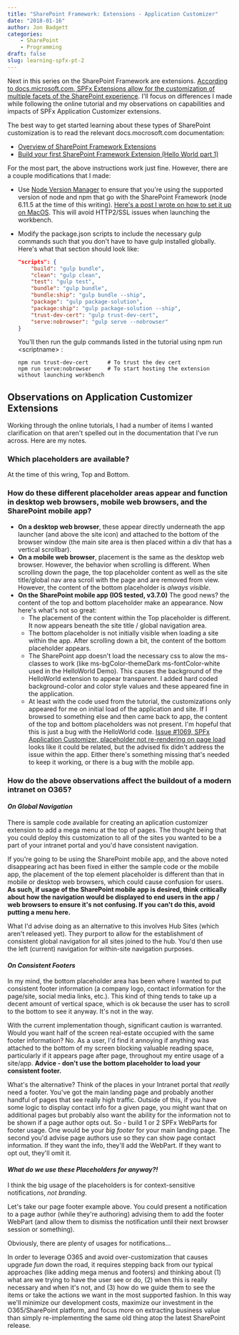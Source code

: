 ```yaml
---
title: "SharePoint Framework: Extensions - Application Customizer"
date: "2018-01-16"
author: Jon Badgett
categories:
    - SharePoint
    - Programming
draft: false
slug: learning-spfx-pt-2
---
```


Next in this series on the SharePoint Framework are extensions.
[According to docs.microsoft.com, SPFx Extensions allow for the customization of multiple facets of the SharePoint experience](https://docs.microsoft.com/en-us/sharepoint/dev/spfx/extensions/overview-extensions).
I'll focus on differences I made while following the online tutorial and my
observations on capabilities and impacts of SPFx Application Customizer
extensions.

<!--more-->

The best way to get started learning about these types of SharePoint
customization is to read the relevant docs.mocrosoft.com documentation:

-   [Overview of SharePoint Framework Extensions](https://docs.microsoft.com/en-us/sharepoint/dev/spfx/extensions/overview-extensions)
-   [Build your first SharePoint Framework Extension (Hello World part 1)](https://docs.microsoft.com/en-us/sharepoint/dev/spfx/extensions/get-started/build-a-hello-world-extension)

For the most part, the above instructions work just fine. However, there are a
couple modifications that I made:

-   Use [Node Version Manager](https://github.com/creationix/nvm) to ensure that
    you're using the supported version of node and npm that go with the SharePoint
    Framework (node 6.11.5 at the time of this writing).
    [Here's a post I wrote on how to set it up on MacOS](/2018/01/16/configuring-nvm-for-osx).
    This will avoid HTTP2/SSL issues when launching the workbench.

-   Modify the package.json scripts to include the necessary gulp commands such
    that you don't have to have gulp installed globally. Here's what that section
    should look like:

    ```json
    "scripts": {
        "build": "gulp bundle",
        "clean": "gulp clean",
        "test": "gulp test",
        "bundle": "gulp bundle",
        "bundle:ship": "gulp bundle --ship",
        "package": "gulp package-solution",
        "package:ship": "gulp package-solution --ship",
        "trust-dev-cert": "gulp trust-dev-cert",
        "serve:nobrowser": "gulp serve --nobrowser"
    }
    ```

    You'll then run the gulp commands listed in the tutorial using npm run \<scriptname\> :

    ```shell
    npm run trust-dev-cert		# To trust the dev cert
    npm run serve:nobrowser		# To start hosting the extension without launching workbench
    ```

## Observations on Application Customizer Extensions

Working through the online tutorials, I had a number of items I wanted
clarification on that aren't spelled out in the documentation that I've run
across. Here are my notes.

### Which placeholders are available?

At the time of this wring, Top and Bottom.

### How do these different placeholder areas appear and function in desktop web browsers, mobile web browsers, and the SharePoint mobile app?

-   **On a desktop web browser**, these appear directly underneath the app
    launcher (and above the site icon) and attached to the bottom of the browser
    window (the main site area is then placed within a div that has a vertical
    scrollbar).
-   **On a mobile web browser**, placement is the same as the desktop web browser.
    However, the behavior when scrolling is different. When scrolling down the
    page, the top placeholder content as well as the site title/global nav area
    scroll with the page and are removed from view. However, the content of the
    bottom placeholder is _always visible_.
-   **On the SharePoint mobile app (IOS tested, v3.7.0)** The good news? the
    content of the top and bottom placeholder make an appearance. Now here's
    what's not so great:
    -   The placement of the content within the Top placeholder is different. It now
        appears beneath the site title / global navigation area.
    -   The bottom placeholder is not initially visible when loading a site within
        the app. After scrolling down a bit, the content of the bottom placeholder
        appears.
    -   The SharePoint app doesn't load the necessary css to alow the ms- classes to
        work (like ms-bgColor-themeDark ms-fontColor-white used in the HelloWorld
        Demo). This causes the background of the HelloWorld extension to appear
        transparent. I added hard coded background-color and color style values and
        these appeared fine in the application.
    -   At least with the code used from the tutorial, the customizations only
        appeared for me on initial load of the application and site. If I browsed to
        something else and then came back to app, the content of the top and bottom
        placeholders was not present. I'm hopeful that this is just a bug with the
        HelloWorld code.
        [Issue #1069, SPFx Application Customizer, placeholder not re-rendering on page load](https://github.com/SharePoint/sp-dev-docs/issues/1069)
        looks like it could be related, but the advised fix didn't address the issue
        within the app. Either there's something missing that's needed to keep it
        working, or there is a bug with the mobile app.

### How do the above observations affect the buildout of a modern intranet on O365?

#### _On Global Navigation_

There is sample code available for creating an aplication customizer extension
to add a mega menu at the top of pages. The thought being that you could deploy
this customization to all of the sites you wanted to be a part of your intranet
portal and you'd have consistent navigation.

If you're going to be using the SharePoint mobile app, and the above noted
disappearing act has been fixed in either the sample code or the mobile app, the
placement of the top element placeholder is different than that in mobile or
desktop web browsers, which could cause confusion for users. **As such, if usage
of the SharePoint mobile app is desired, think critically about how the
navigation would be displayed to end users in the app / web browsers to ensure
it's not confusing. If you can't do this, avoid putting a menu here.**

What I'd advise doing as an alternative to this involves Hub Sites (which aren't
released yet). They purport to allow for the establishment of consistent global
navigation for all sites joined to the hub. You'd then use the left (current)
navigation for within-site navigation purposes.

#### _On Consistent Footers_

In my mind, the bottom placeholder area has been where I wanted to put
consistent footer information (a company logo, contact information for the
page/site, social media links, etc.). This kind of thing tends to take up a
decent amount of vertical space, which is ok because the user has to scroll to
the bottom to see it anyway. It's not in the way.

With the current implementation though, significant caution is warranted. Would
you want half of the screen real-estate occupied with the same footer
information? No. As a user, I'd find it annoying if anything was attached to the
bottom of my screen blocking valuable reading space, particularly if it appears
page after page, throughout my entire usage of a site/app. **Advice - don't use
the bottom placeholder to load your consistent footer.**

What's the alternative? Think of the places in your Intranet portal that
_really_ need a footer. You've got the main landing page and probably another
handful of pages that see really high traffic. Outside of this, if you have some
logic to display contact info for a given page, you might want that on
additional pages but probably also want the ability for the information not to
be shown if a page author opts out. So - build 1 or 2 SPFx WebParts for footer
usage. One would be your _big footer_ for your main landing page. The second
you'd advise page authors use so they can show page contact information. If they
want the info, they'll add the WebPart. If they want to opt out, they'll omit
it.

#### _What do we use these Placeholders for anyway?!_

I think the big usage of the placeholders is for context-sensitive
notifications, _not branding_.

Let's take our page footer example above. You could present a notification to a
page author (while they're authoring) advising them to add the footer WebPart
(and allow them to dismiss the notification until their next browser session or
something).

Obviously, there are plenty of usages for notifications...

In order to leverage O365 and avoid over-customization that causes upgrade _fun_
down the road, it requires stepping back from our typical approaches (like
adding mega menus and footers) and thinking about (1) what are we trying to have
the user see or do, (2) when this is really necessary and when it's not, and (3)
how do we guide them to see the items or take the actions we want in the most
supported fashion. In this way we'll minimize our development costs, maximize
our investment in the O365/SharePoint platform, and focus more on extracting
business value than simply re-implementing the same old thing atop the latest
SharePoint release.
